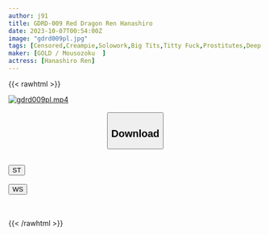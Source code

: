 ```yaml
---
author: j91
title: GDRD-009 Red Dragon Ren Hanashiro
date: 2023-10-07T00:54:00Z
image: "gdrd009pl.jpg"
tags: [Censored,Creampie,Solowork,Big Tits,Titty Fuck,Prostitutes,Deep Throating	]
maker: [GOLD / Mousozoku  ]
actress: [Hanashiro Ren]
---
```



{{< rawhtml >}}

<div class="video" data-videoid="4zGZDLV98VFr3G">
    <a href="javascript:;">
        <img src="https://my.j91.asia/posts/gdrd009pl/gdrd009pl.jpg" width="WIDTH" height="HEIGHT" alt="gdrd009pl.mp4" loading="lazy">
    </a>
</div>

<script type="text/javascript" src="https://j91.asia/asset/on-demand-st.js"></script>

<br>
  <link rel="stylesheet" href="https://j91.asia/asset/bs5.css">
  
  <center>
  <button class="btn btn-primary" type="button" data-bs-toggle="collapse" data-bs-target=".multi-collapse" aria-expanded="false" aria-controls="multiCollapseExample1 multiCollapseExample2"><h2>Download</h2></button></center>
</p>
<div class="row">
  <div class="col">
    <div class="collapse multi-collapse" id="multiCollapseExample1">
      <div class="card card-body">
	      	      <br>
<div class="buttons">  
<a href="https://streamtape.to/v/4zGZDLV98VFr3G"><button class="btn-hover color-3"><i class="fa fa-download"></i> ST</button></a></div>
    </div>
  </div>
</div>
  <div class="col">
    <div class="collapse multi-collapse" id="multiCollapseExample2">
      <div class="card card-body">
	      <br>
<div class="buttons">
    <a href="https://wolfstream.tv/7reko6bh2xyy"><button class="btn-hover color-9"><i class="fa fa-download"></i> WS</button></a></div>
<br><br>
      </div>
    </div>
  </div>
</div>

{{< /rawhtml >}}